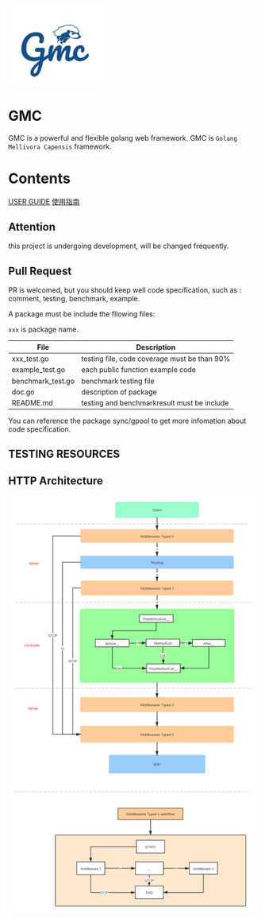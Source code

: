 <img src="/doc/images/logo2.png" width="200" height="auto"/>  

# GMC
GMC is a powerful and flexible golang web framework. GMC is `Golang Mellivora Capensis` framework.

# Contents

[USER GUIDE](https://snail007.github.io/gmc/)
[使用指南](https://snail007.github.io/gmc/zh)


## Attention
this project is undergoing development, will be changed frequently.

## Pull Request
PR is welcomed, but you should keep well code specification, such as : comment, testing, benchmark, example.

A package must be include the fllowing files:   

`xxx` is package name.  

| File | Description |
| ---- | ---- |
| xxx_test.go | testing file, code coverage must be than 90% |
| example_test.go  | each public function example code |
| benchmark_test.go | benchmark testing file |
| doc.go | description of package |
| README.md | testing and benchmarkresult must be include |

You can reference the package sync/gpool to get more infomation about code specification.

## TESTING RESOURCES

## HTTP Architecture

<img src="/doc/images/http-and-api-server-architecture.png" width="960" height="auto"/>  

